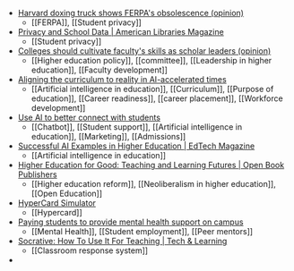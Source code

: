 - [Harvard doxing truck shows FERPA's obsolescence (opinion)](https://www.insidehighered.com/opinion/views/2023/10/26/harvard-doxing-truck-shows-ferpas-obsolescence-opinion?mc_cid=a764bae25f)
	- [[FERPA]], [[Student privacy]]
- [Privacy and School Data | American Libraries Magazine](https://americanlibrariesmagazine.org/blogs/the-scoop/privacy-school-data/)
	- [[Student privacy]]
- [Colleges should cultivate faculty's skills as scholar leaders (opinion)](https://www.insidehighered.com/opinion/career-advice/2023/10/26/colleges-should-cultivate-facultys-skills-scholar-leaders-opinion?mc_cid=a764bae25f)
	- [[Higher education policy]], [[committee]], [[Leadership in higher education]], [[Faculty development]]
- [Aligning the curriculum to reality in AI-accelerated times](https://www.insidehighered.com/opinion/blogs/online-trending-now/2023/10/26/aligning-curriculum-reality-ai-accelerated-times?mc_cid=a764bae25f)
	- [[Artificial intelligence in education]], [[Curriculum]], [[Purpose of education]], [[Career readiness]], [[career placement]], [[Workforce development]]
- [Use AI to better connect with students](https://www.insidehighered.com/opinion/blogs/call-action/2023/10/26/use-ai-better-connect-students?mc_cid=a764bae25f)
	- [[Chatbot]], [[Student support]], [[Artificial intelligence in education]], [[Marketing]], [[Admissions]]
- [Successful AI Examples in Higher Education | EdTech Magazine](https://edtechmagazine.com/higher/article/2020/01/successful-ai-examples-higher-education-can-inspire-our-future)
	- [[Artificial intelligence in education]]
- [Higher Education for Good: Teaching and Learning Futures | Open Book Publishers](https://www.openbookpublishers.com/books/10.11647/obp.0363)
	- [[Higher education reform]], [[Neoliberalism in higher education]], [[Open Education]]
- [HyperCard Simulator](https://hcsimulator.com/)
	- [[Hypercard]]
- [Paying students to provide mental health support on campus](https://www.insidehighered.com/news/students/physical-mental-health/2023/10/17/paying-students-provide-mental-health-support?mc_cid=629efd0b16)
	- [[Mental Health]], [[Student employment]], [[Peer mentors]]
- [Socrative: How To Use It For Teaching | Tech & Learning](https://www.techlearning.com/how-to/what-is-socrative-and-how-does-it-work-best-tips-and-tricks)
	- [[Classroom response system]]
-
